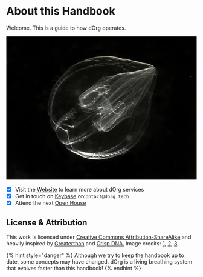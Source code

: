 # About this Handbook

Welcome. This is a guide to how dOrg operates.

![](.gitbook/assets/cell.jpeg)

* [x] Visit the[ Website](https://dorg.tech) to learn more about dOrg services
* [x] Get in touch on [Keybase](https://keybase.io/team/dorg.membrane) or`contact@dorg.tech`
* [x] Attend the next [Open House](https://www.eventbrite.com/e/dorg-open-house-tickets-111892770288)

## License & Attribution

This work is licensed under [Creative Commons Attribution-ShareAlike](https://creativecommons.org/licenses/by-sa/4.0/) and heavily inspired by [Greaterthan](https://handbook.greaterthan.works/) and [Crisp DNA](https://dna.crisp.se/docs/index.html)[.](https://creativecommons.org/licenses/by-sa/4.0/) Image credits: [1](https://oceanexplorer.noaa.gov/explorations/02arctic/logs/mis_sum_pelagic/media/bolinopsis.html), [2](https://www.nature.com/articles/nphys2448), [3](https://www.greenbiz.com/sites/default/files/styles/panopoly_image_full/public/images/articles/featured/banyantree_jeep2499_sstock.jpg?itok=qaMOVWA1).

{% hint style="danger" %}
Although we try to keep the handbook up to date, some concepts may have changed. dOrg is a living breathing system that evolves faster than this handbook!
{% endhint %}

